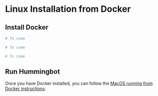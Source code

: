 # Linux Installation from Docker

## Install Docker

```bash tab="Ubuntu"
# To come
```

```bash tab="Debian"
# To come
```

```bash tab="CentOS"
# To come
```

## Run Hummingbot

Once you have Docker installed, you can follow the [MacOS running from Docker instructions](/installation/docker_macOS/#create-new-instance-of-hummingbot-macoslinux).